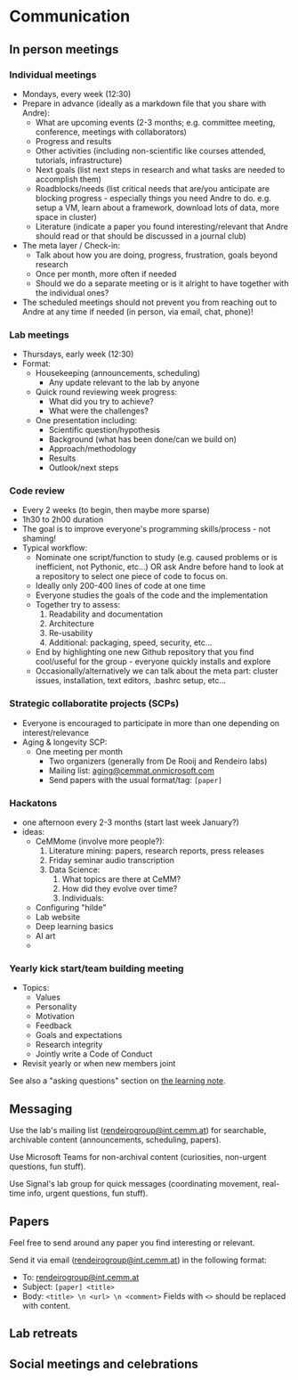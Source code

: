 # Communication

## In person meetings

### Individual meetings
 - Mondays, every week (12:30)
 - Prepare in advance (ideally as a markdown file that you share with Andre):
	 - What are upcoming events (2-3 months; e.g. committee meeting, conference, meetings with collaborators)
	 - Progress and results
	 - Other activities (including non-scientific like courses attended, tutorials, infrastructure)
	 - Next goals (list next steps in research and what tasks are needed to accomplish them)
	 - Roadblocks/needs (list critical needs that are/you anticipate are blocking progress - especially things you need Andre to do. e.g. setup a VM, learn about a framework, download lots of data, more space in cluster)
	 - Literature (indicate a paper you found interesting/relevant that Andre should read or that should be discussed in a journal club)
 - The meta layer / Check-in:
	 - Talk about how you are doing, progress, frustration, goals beyond research
	 - Once per month, more often if needed
	 - Should we do a separate meeting or is it alright to have together with the individual ones?
 - The scheduled meetings should not prevent you from reaching out to Andre at any time if needed (in person, via email, chat, phone)!

### Lab meetings
- Thursdays, early week (12:30)
- Format:
  - Housekeeping (announcements, scheduling)
    - Any update relevant to the lab by anyone
  - Quick round reviewing week progress:
    - What did you try to achieve?
    - What were the challenges?
  - One presentation including:
    - Scientific question/hypothesis
    - Background (what has been done/can we build on)
    - Approach/methodology
    - Results
    - Outlook/next steps

### Code review
- Every 2 weeks (to begin, then maybe more sparse)
- 1h30 to 2h00 duration
- The goal is to improve everyone's programming skills/process - not shaming!
- Typical workflow:
	- Nominate one script/function to study (e.g. caused problems or is inefficient, not Pythonic, etc...) OR ask Andre before hand to look at a repository to select one piece of code to focus on.
	- Ideally only 200-400 lines of code at one time
	- Everyone studies the goals of the code and the implementation
	- Together try to assess:
		1. Readability and documentation
		2. Architecture
		3. Re-usability
		4. Additional: packaging, speed, security, etc...
	 - End by highlighting one new Github repository that you find cool/useful for the group - everyone quickly installs and explore
	 - Occasionally/alternatively we can talk about the meta part: cluster issues, installation, text editors, .bashrc setup, etc...

### Strategic collaboratite projects (SCPs)
- Everyone is encouraged to participate in more than one depending on interest/relevance
- Aging & longevity SCP:
  - One meeting per month
	- Two organizers (generally from De Rooij and Rendeiro labs)
	- Mailing list: aging@cemmat.onmicrosoft.com
	- Send papers with the usual format/tag: `[paper]`

### Hackatons
- one afternoon every 2-3 months (start last week January?)
- ideas:
	- CeMMome (involve more people?):
		1. Literature mining: papers, research reports, press releases
		2. Friday seminar audio transcription
		3. Data Science:
			1. What topics are there at CeMM?
			2. How did they evolve over time?
			3. Individuals:
	 - Configuring "hilde"
	 - Lab website
	 - Deep learning basics
	 - AI art
	 - 

### Yearly kick start/team building meeting
- Topics:
	- Values
	- Personality
	- Motivation
	- Feedback
	- Goals and expectations
	- Research integrity
	- Jointly write a Code of Conduct
- Revisit yearly or when new members joint

See also a "asking questions" section on [the learning note](learning.md).

## Messaging

Use the lab's mailing list (rendeirogroup@int.cemm.at) for searchable, archivable content (announcements, scheduling, papers).

Use Microsoft Teams for non-archival content (curiosities, non-urgent questions, fun stuff).

Use Signal's lab group for quick messages (coordinating movement, real-time info, urgent questions, fun stuff).

## Papers

Feel free to send around any paper you find interesting or relevant.

Send it via email ([rendeirogroup@int.cemm.at](mailto:rendeirogroup@int.cemm.at)) in the following format:
 - To: [rendeirogroup@int.cemm.at](mailto:rendeirogroup@int.cemm.at)
 - Subject: `[paper] <title>`
 - Body:
    `<title> \n <url> \n <comment>`
Fields with `<>` should be replaced with content.
      
## Lab retreats

## Social meetings and celebrations
